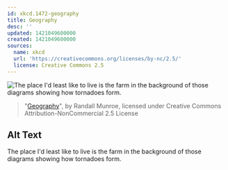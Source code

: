 ```yaml
---
id: xkcd.1472-geography
title: Geography
desc: ''
updated: 1421049600000
created: 1421049600000
sources:
  name: xkcd
  url: 'https://creativecommons.org/licenses/by-nc/2.5/'
  license: Creative Commons 2.5
---
```

![The place I'd least like to live is the farm in the background of those diagrams showing how tornadoes form.](https://imgs.xkcd.com/comics/geography.png)
> "[Geography](https://xkcd.com/1472/)", by Randall Munroe, licensed under Creative Commons Attribution-NonCommercial 2.5 License

## Alt Text
The place I'd least like to live is the farm in the background of those diagrams showing how tornadoes form.
